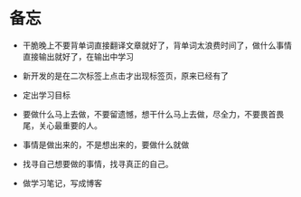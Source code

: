 
# 备忘

* 干脆晚上不要背单词直接翻译文章就好了，背单词太浪费时间了，做什么事情直接输出就好了，在输出中学习

* 新开发的是在二次标签上点击才出现标签页，原来已经有了

* 定出学习目标

* 要做什么马上去做，不要留遗憾，想干什么马上去做，尽全力，不要畏首畏尾，关心最重要的人。

* 事情是做出来的，不是想出来的，要做什么就做

* 找寻自己想要做的事情，找寻真正的自己。

* 做学习笔记，写成博客












